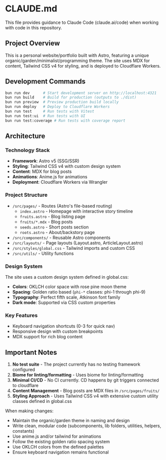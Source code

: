 # CLAUDE.md

This file provides guidance to Claude Code (claude.ai/code) when working with code in this repository.

## Project Overview

This is a personal website/portfolio built with Astro, featuring a unique organic/garden/minimalist/programming theme. The site uses MDX for content, Tailwind CSS v4 for styling, and is deployed to Cloudflare Workers.

## Development Commands

```bash
bun run dev      # Start development server on http://localhost:4321
bun run build    # Build for production (outputs to ./dist)
bun run preview  # Preview production build locally
bun run deploy   # Deploy to Cloudflare Workers
bun run test     # Run tests with Vitest
bun run test:ui  # Run tests with UI
bun run test:coverage # Run tests with coverage report
```

## Architecture

### Technology Stack

- **Framework**: Astro v5 (SSG/SSR)
- **Styling**: Tailwind CSS v4 with custom design system
- **Content**: MDX for blog posts
- **Animations**: Anime.js for animations
- **Deployment**: Cloudflare Workers via Wrangler

### Project Structure

- `/src/pages/` - Routes (Astro's file-based routing)
  - `index.astro` - Homepage with interactive story timeline
  - `fruits.astro` - Blog listing page
  - `fruits/*.mdx` - Blog posts
  - `seeds.astro` - Short posts section
  - `roots.astro` - About/backstory page
- `/src/components/` - Reusable Astro components
- `/src/layouts/` - Page layouts (Layout.astro, ArticleLayout.astro)
- `/src/styles/global.css` - Tailwind imports and custom CSS
- `/src/utils/` - Utility functions

### Design System

The site uses a custom design system defined in global.css:

- **Colors**: OKLCH color space with rose pine moon theme
- **Spacing**: Golden ratio based (`phi-*` classes: phi-1 through phi-9)
- **Typography**: Perfect fifth scale, Atkinson font family
- **Dark mode**: Supported via CSS custom properties

### Key Features

- Keyboard navigation shortcuts (0-3 for quick nav)
- Responsive design with custom breakpoints
- MDX support for rich blog content

## Important Notes

1. **No test suite** - The project currently has no testing framework configured
2. **Biome for linting/formatting** - Uses biome for linting/formatting
3. **Minimal CI/CD** - No CI currently. CD happens by git triggers connected to cloudflare
4. **Content Management** - Blog posts are MDX files in `/src/pages/fruits/`
5. **Styling Approach** - Uses Tailwind CSS v4 with extensive custom utility classes defined in global.css

When making changes:

- Maintain the organic/garden theme in naming and design
- Write clean, modular code (subcomponents, lib folders, utilities, helpers, constants)
- Use anime.js and/or tailwind for animations
- Follow the existing golden ratio spacing system
- Use OKLCH colors from the defined palettes
- Ensure keyboard navigation remains functional
